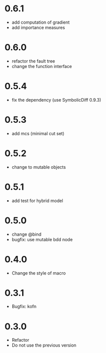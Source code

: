 # 0.6.1

- add computation of gradient
- add importance measures

# 0.6.0

- refactor the fault tree
- change the function interface

# 0.5.4

- fix the dependency (use SymbolicDiff 0.9.3)

# 0.5.3

- add mcs (minimal cut set)

# 0.5.2

- change to mutable objects

# 0.5.1

- add test for hybrid model

# 0.5.0

- change @bind
- bugfix: use mutable bdd node

# 0.4.0

- Change the style of macro

# 0.3.1

- Bugfix: kofn


# 0.3.0

- Refactor
- Do not use the previous version

